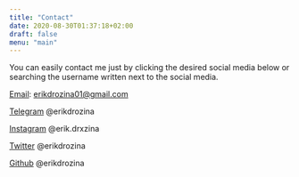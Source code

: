 ```yaml
---
title: "Contact"
date: 2020-08-30T01:37:18+02:00
draft: false
menu: "main"
---
```


You can easily contact me just by clicking the desired social media below or searching the username written next to the social media.

[Email](mailto:erikdrozina01@gmail.com): erikdrozina01@gmail.com

[Telegram](https://t.me/erikdrozina) @erikdrozina

[Instagram](https://instagram.com/erik.drxzina) @erik.drxzina

[Twitter](https://twitter.com/erikdrozina) @erikdrozina

[Github](https://github.com/erikdrozina) @erikdrozina
